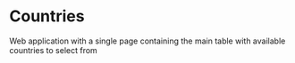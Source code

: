 # Countries
Web application with a single page containing the main table with available countries to select from
